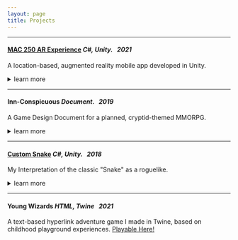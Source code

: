 ```yaml
---
layout: page
title: Projects
---
```

  
-------------   

#### [MAC 250 AR Experience](https://github.com/slevy14/mac250-ar-experience) *C#, Unity. &nbsp; 2021*  

A location-based, augmented reality mobile app developed in Unity.
<details>
	<summary>learn more</summary>

	Created as a semester long project in collaboration with a media arts class (who designed the art assets), the goal was to create an AR application to showcase their final work. Check out the GitHub page [here.](https://github.com/slevy14/mac250-ar-experience)

</details>

-------------  

#### Inn-Conspicuous *Document. &nbsp; 2019*

A Game Design Document for a planned, cryptid-themed MMORPG.
<details>
	<summary>learn more</summary>

	This was a project for an Intro to Software Engineering class during my senior year of high school. While the game never left the early stages of development, I led the creation of a game design document to organize, plan, and design what we wanted the game to look like. You can check out the (somewhat completed) GDD here.

</details>

-------------  

#### [Custom Snake](https://github.com/slevy14/custom-snake-2019) *C#, Unity. &nbsp; 2018*

My Interpretation of the classic "Snake" as a roguelike.
<details>
	<summary>learn more</summary>

	Start from nothing, and unlock powerups, gameplay mechanics, and visual features! Check out the GitHub page [here.](https://github.com/slevy14/custom-snake-2019)
	
</details>

-------------  

#### Young Wizards *HTML, Twine &nbsp; 2021*  

A text-based hyperlink adventure game I made in Twine, based on childhood playground experiences. <a href="/twine/youngwizards.html" target="_blank" rel="noopener noreferrer">Playable Here!</a>
